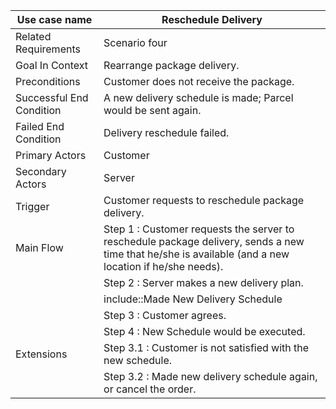 | Use case name            | Reschedule Delivery                      |
| ------------------------ | ---------------------------------------- |
| Related Requirements     | Scenario four                            |
| Goal In Context          | Rearrange package delivery. |
| Preconditions            | Customer does not receive the package. |
| Successful End Condition | A new delivery schedule is made; Parcel would be sent again. |
| Failed End Condition     | Delivery reschedule failed.    |
| Primary Actors           | Customer                                   |
| Secondary Actors         | Server                         |
| Trigger                  | Customer requests to reschedule package delivery.   |
| Main Flow                | Step 1 : Customer requests the server to reschedule package delivery, sends a new time that he/she is available (and a new location if he/she needs). |
|                          | Step 2 : Server makes a new delivery plan. |
|                          | include::Made New Delivery Schedule |
|                          | Step 3 : Customer agrees. |
|                          | Step 4 : New Schedule would be executed. |
| Extensions               | Step 3.1 : Customer is not satisfied with the new schedule.  |
|                          | Step 3.2 : Made new delivery schedule again, or cancel the order. |